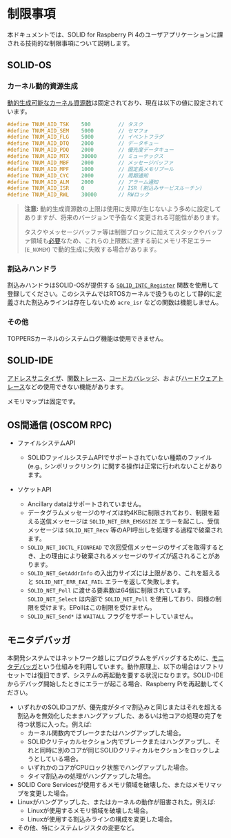 # 制限事項

本ドキュメントでは、SOLID for Raspberry Pi 4のユーザアプリケーションに課される技術的な制限事項について説明します。


## SOLID-OS

### カーネル動的資源生成

[動的生成可能なカーネル資源数][5]は固定されており、現在は以下の値に設定されています。

```c
#define TNUM_AID_TSK    500         // タスク
#define TNUM_AID_SEM    5000        // セマフォ
#define TNUM_AID_FLG    5000        // イベントフラグ
#define TNUM_AID_DTQ    2000        // データキュー
#define TNUM_AID_PDQ    2000        // 優先度データキュー
#define TNUM_AID_MTX    30000       // ミューテックス
#define TNUM_AID_MBF    2000        // メッセージバッファ
#define TNUM_AID_MPF    1000        // 固定長メモリプール
#define TNUM_AID_CYC    2000        // 周期通知
#define TNUM_AID_ALM    2000        // アラーム通知
#define TNUM_AID_ISR    0           // ISR (割込みサービスルーチン)
#define TNUM_AID_RWL    30000       // RWロック
```

> **注意:** 動的生成資源数の上限は使用に支障が生じないよう多めに設定してありますが、将来のバージョンで予告なく変更される可能性があります。
>
> タスクやメッセージバッファ等は制御ブロックに加えてスタックやバッファ領域も[必要][9]なため、これらの上限数に達する前にメモリ不足エラー (`E_NOMEM`) で動的生成に失敗する場合があります。


### 割込みハンドラ

割込みハンドラはSOLID-OSが提供する [`SOLID_INTC_Register`][6] 関数を使用して登録してください。このシステムではRTOSカーネルで扱うものとして静的に[定義][7]された割込みラインは存在しないため `acre_isr` などの関数は機能しません。


### その他

TOPPERSカーネルのシステムログ機能は使用できません。


## SOLID-IDE

[アドレスサニタイザ][4]、[関数トレース][2]、[コードカバレッジ][8]、および[ハードウェアトレース][3]などの使用できない機能があります。 <!-- RM #3371 #3374 -->

メモリマップは固定です。

<!-- TODO: check if XRay is really unavailable -->


## OS間通信 (OSCOM RPC)

- ファイルシステムAPI
    - SOLIDファイルシステムAPIでサポートされていない種類のファイル (e.g., シンボリックリンク) に関する操作は正常に行われないことがあります。

- ソケットAPI
    - Ancillary dataはサポートされていません。
    - データグラムメッセージのサイズは約4KBに制限されており、制限を超える送信メッセージは `SOLID_NET_ERR_EMSGSIZE` エラーを起こし、受信メッセージは `SOLID_NET_Recv` 等のAPI呼出しを処理する過程で破棄されます。
    - `SOLID_NET_IOCTL_FIONREAD` で次回受信メッセージのサイズを取得するとき、上の理由により破棄されるメッセージのサイズが返されることがあります。
    - `SOLID_NET_GetAddrInfo` の入出力サイズには上限があり、これを超えると `SOLID_NET_ERR_EAI_FAIL` エラーを返して失敗します。
    - `SOLID_NET_Poll` に渡せる要素数は64個に制限されています。<!-- OSCOM_MAX_NFDS -->`SOLID_NET_Select` は内部で `SOLID_NET_Poll` を使用しており、同様の制限を受けます。EPollはこの制限を受けません。
    - `SOLID_NET_Send*` は `WAITALL` フラグをサポートしていません。<!-- RM #3457 -->

## モニタデバッガ

本開発システムではネットワーク越しにプログラムをデバッグするために、[モニタデバッガ][1]という仕組みを利用しています。動作原理上、以下の場合はソフトリセットでは復旧できず、システムの再起動を要する状況になります。SOLID-IDEからデバッグ開始したときにエラーが起こる場合、Raspberry Piを再起動してください。

- いずれかのSOLIDコアが、優先度がタイマ割込みと同じまたはそれを超える割込みを無効化したままハングアップした、あるいは他コアの処理の完了を待つ状態に入った。例えば:
    - カーネル関数内でブレークまたはハングアップした場合。
    - SOLIDクリティカルセクション内でブレークまたはハングアップし、それと同時に別のコアが同じSOLIDクリティカルセクションをロックしようとしている場合。
    - いずれかのコアがCPUロック状態でハングアップした場合。
    - タイマ割込みの処理がハングアップした場合。
- SOLID Core Servicesが使用するメモリ領域を破壊した、またはメモリマップを変更した場合。
- Linuxがハングアップした、またはカーネルの動作が阻害された。例えば:
    - Linuxが使用するメモリ領域を破壊した場合。
    - Linuxが使用する割込みラインの構成を変更した場合。
- その他、特にシステムレジスタの変更など。


[1]: https://solid.kmckk.com/SOLID/doc/latest/os/solution-config.html?highlight=%E3%83%A2%E3%83%8B%E3%82%BF#solid-os
[2]: https://solid.kmckk.com/SOLID/doc/latest/user_guide/function_trace.html
[3]: https://solid.kmckk.com/SOLID/doc/latest/user_guide/hardware_trace.html
[4]: https://solid.kmckk.com/SOLID/doc/latest/user_guide/address_sanitizer.html
[5]: https://solid.kmckk.com/SOLID/doc/latest/os/kernel/kernel_config.html#id68
[6]: https://solid.kmckk.com/SOLID/doc/latest/os/cs/intc.html#c.SOLID_INTC_Register
[7]: https://solid.kmckk.com/SOLID/doc/latest/os/kernel/kernel_config.html#id63
[8]: https://solid.kmckk.com/SOLID/doc/latest/user_guide/code_coverage.html
[9]: https://solid.kmckk.com/SOLID/doc/latest/os/kernel/memory_management/overview.html
